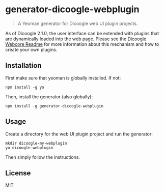 # generator-dicoogle-webplugin
> A Yeoman generator for Dicoogle web UI plugin projects.

As of Dicoogle 2.1.0, the user interface can be extended with plugins that are dynamically loaded into the web page. Please see the [Dicoogle Webcore Readme](https://github.com/bioinformatics-ua/dicoogle/tree/5065bb1f3ce3cfdacd9389a62ce25caee5937e69/webcore) for more information about this mechanism and how to create your own plugins.

## Installation
First make sure that yeoman is globally installed. If not:

    npm install -g yo

Then, install the generator (also globally):

    npm install -g generator-dicoogle-webplugin

## Usage
Create a directory for the web UI plugin project and run the generator:

    mkdir dicoogle-my-webplugin
    yo dicoogle-webplugin

Then simply follow the instructions.

## License

MIT
